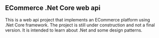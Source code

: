 ## ECommerce .Net Core web api
This is a web api project that implements an ECommerce platform using .Net Core framework. The project is still under construction and not a final version. It is intended to learn about .Net and some design patterns.
